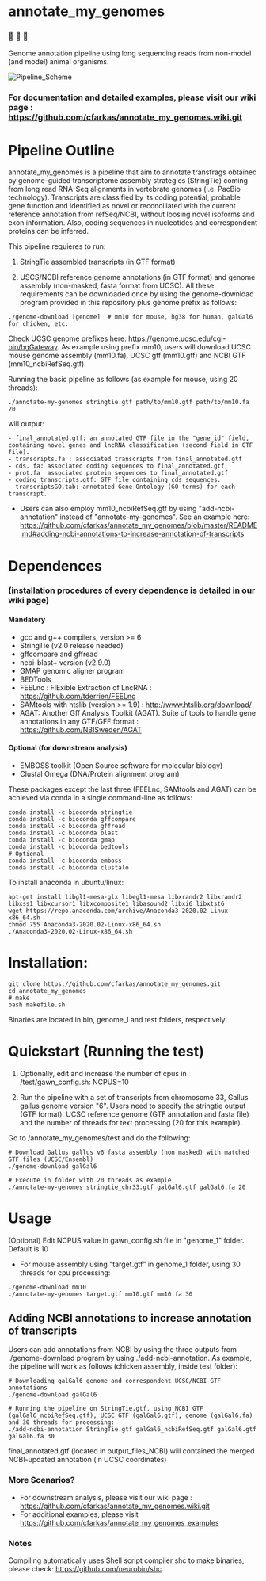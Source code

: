 # annotate_my_genomes

### :microscope: :hatching_chick: :hatched_chick: 
Genome annotation pipeline using long sequencing reads from non-model (and model) animal organisms.

![Pipeline_Scheme](https://user-images.githubusercontent.com/7016350/85973038-d9469e80-b98e-11ea-864e-03a803368143.jpg)

### For documentation and detailed examples, please visit our wiki page : https://github.com/cfarkas/annotate_my_genomes.wiki.git

# Pipeline Outline
  annotate_my_genomes is a pipeline that aim to annotate transfrags obtained by genome-guided transcriptome assembly strategies (StringTie) coming from long read RNA-Seq alignments in vertebrate genomes (i.e. PacBio technology). Transcripts are classified by its coding potential, probable gene function and identified as novel or reconciliated with the current reference annotation from refSeq/NCBI, without loosing novel isoforms and exon information. Also, coding sequences in nucleotides and correspondent proteins can be inferred.   

This pipeline requieres to run:

1) StringTie assembled transcripts (in GTF format)

2) USCS/NCBI reference genome annotations (in GTF format) and genome assembly (non-masked, fasta format from UCSC). All these requirements can be downloaded once by using the genome-download program provided in this repository plus genome prefix as follows: 
```
./genome-download [genome]  # mm10 for mouse, hg38 for human, galGal6 for chicken, etc. 
```
Check UCSC genome prefixes here: https://genome.ucsc.edu/cgi-bin/hgGateway. As example using prefix mm10, users will download UCSC mouse genome assembly (mm10.fa), UCSC gtf (mm10.gtf) and NCBI GTF (mm10_ncbiRefSeq.gtf).

Running the basic pipeline as follows (as example for mouse, using 20 threads):
```
./annotate-my-genomes stringtie.gtf path/to/mm10.gtf path/to/mm10.fa 20
```
will output:
```
- final_annotated.gtf: an annotated GTF file in the "gene_id" field, containing novel genes and lncRNA classification (second field in GTF file). 
- transcripts.fa : associated transcripts from final_annotated.gtf 
- cds. fa: associated coding sequences to final_annotated.gtf
- prot.fa  associated protein sequences to final_annotated.gtf
- coding_transcripts.gtf: GTF file containing cds sequences. 
- transcriptsGO.tab: annotated Gene Ontology (GO terms) for each transcript. 
```
* Users can also employ mm10_ncbiRefSeq.gtf by using "add-ncbi-annotation" instead of "annotate-my-genomes". See an example here: https://github.com/cfarkas/annotate_my_genomes/blob/master/README.md#adding-ncbi-annotations-to-increase-annotation-of-transcripts  

# Dependences 
### (installation procedures of every dependence is detailed in our wiki page)

#### Mandatory
- gcc and g++ compilers, version >= 6 
- StringTie (v2.0 release needed)
- gffcompare and gffread
- ncbi-blast+ version (v2.9.0)
- GMAP genomic aligner program 
- BEDTools
- FEELnc : FlExible Extraction of LncRNA : https://github.com/tderrien/FEELnc
- SAMtools with htslib (version >= 1.9)  : http://www.htslib.org/download/ 
- AGAT: Another Gff Analysis Toolkit (AGAT). Suite of tools to handle gene annotations in any GTF/GFF format : https://github.com/NBISweden/AGAT

#### Optional (for downstream analysis)
- EMBOSS toolkit (Open Source software for molecular biology)
- Clustal Omega (DNA/Protein alignment program)

These packages except the last three (FEELnc, SAMtools and AGAT) can be achieved via conda in a single command-line as follows:
```
conda install -c bioconda stringtie
conda install -c bioconda gffcompare
conda install -c bioconda gffread
conda install -c bioconda blast
conda install -c bioconda gmap
conda install -c bioconda bedtools
# Optional
conda install -c bioconda emboss
conda install -c bioconda clustalo
```

To install anaconda in ubuntu/linux:
```
apt-get install libgl1-mesa-glx libegl1-mesa libxrandr2 libxrandr2 libxss1 libxcursor1 libxcomposite1 libasound2 libxi6 libxtst6
wget https://repo.anaconda.com/archive/Anaconda3-2020.02-Linux-x86_64.sh
chmod 755 Anaconda3-2020.02-Linux-x86_64.sh
./Anaconda3-2020.02-Linux-x86_64.sh
```

# Installation: 
```
git clone https://github.com/cfarkas/annotate_my_genomes.git
cd annotate_my_genomes
# make
bash makefile.sh
```
Binaries are located in bin, genome_1 and test folders, respectively.

# Quickstart (Running the test)

1) Optionally, edit and increase the number of cpus in /test/gawn_config.sh: NCPUS=10

2) Run the pipeline with a set of transcripts from chromosome 33, Gallus gallus genome version "6". Users need to specify the stringtie output (GTF format), UCSC reference genome (GTF annotation and fasta file) and the number of threads for text processing (20 for this example). 

Go to /annotate_my_genomes/test and do the following:

```
# Download Gallus gallus v6 fasta assembly (non masked) with matched GTF files (UCSC/Ensembl)
./genome-download galGal6

# Execute in folder with 20 threads as example
./annotate-my-genomes stringtie_chr33.gtf galGal6.gtf galGal6.fa 20
```

# Usage
(Optional) Edit NCPUS value in gawn_config.sh file in "genome_1" folder. Default is 10

- For mouse assembly using "target.gtf" in genome_1 folder, using 30 threads for cpu processing:
```
./genome-download mm10
./annotate-my-genomes target.gtf mm10.gtf mm10.fa 30
```

## Adding NCBI annotations to increase annotation of transcripts
Users can add annotations from NCBI by using the three outputs from ./genome-download program by using ./add-ncbi-annotation. 
As example, the pipeline will work as follows (chicken assembly, inside test folder):
```
# Downloading galGal6 genome and correspondent UCSC/NCBI GTF annotations
./genome-download galGal6

# Running the pipeline on StringTie.gtf, using NCBI GTF (galGal6_ncbiRefSeq.gtf), UCSC GTF (galGal6.gtf), genome (galGal6.fa) and 30 threads for processing:
./add-ncbi-annotation StringTie.gtf galGal6_ncbiRefSeq.gtf galGal6.gtf galGal6.fa 30
```
final_annotated.gtf (located in output_files_NCBI) will contained the merged NCBI-updated annotation (in UCSC coordinates)


### More Scenarios?

- For downstream analysis, please visit our wiki page : https://github.com/cfarkas/annotate_my_genomes.wiki.git
- For additional examples, please visit https://github.com/cfarkas/annotate_my_genomes_examples

### Notes
Compiling automatically uses Shell script compiler shc to make binaries, please check: https://github.com/neurobin/shc.
